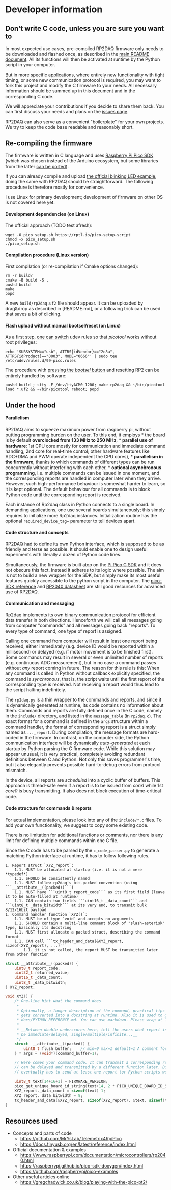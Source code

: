 # Developer information

## Don't write C code, unless you are sure you want to

In most expected use cases, pre-compiled RP2DAQ firmware only needs to be downloaded and flashed once, as described in the [main README document](README.md). All its functions will then be activated at runtime by the Python script in your computer.

But in more specific applications, where entirely new functionality with tight timing, or some new communication protocol is required, you may want to fork this project and modify the C firmware to your needs. All necessary information should be summed up in this document and in the corresponding C code.

We will appreciate your contributions if you decide to share them back. You can first discuss your needs and plans on the [issues page](https://github.com/FilipDominec/rp2daq/issues).

RP2DAQ can also serve as a convenient "boilerplate" for your own projects. We try to keep the code base readable and reasonably short.



## Re-compiling the firmware

The firmware is written in C language and uses [Raspberry Pi Pico SDK](https://raspberrypi.github.io/pico-sdk-doxygen/) (which was chosen instead of the Arduino ecosystem, but some libraries from the latter [can be ported](https://www.hackster.io/fhdm-dev/use-arduino-libraries-with-the-rasperry-pi-pico-c-c-sdk-eff55c)). 

If you can already compile and upload [the official blinking LED example](https://www.raspberrypi.com/news/how-to-blink-an-led-with-raspberry-pi-pico-in-c/), doing the same with RP2DAQ should be straightforward. The following procedure is therefore mostly for convenience. 

I use Linux for primary development; development of firmware on other OS is not covered here yet.

#### Development dependencies (on Linux)

The official approach (TODO test afresh):

    wget -O pico_setup.sh https://rptl.io/pico-setup-script
    chmod +x pico_setup.sh
    ./pico_setup.sh

#### Compilation procedure (Linux version)

First compilation (or re-compilation if Cmake options changed):

    rm -r build/ 
    cmake -B build -S . 
    pushd build 
    make
    popd

A new ```build/rp2daq.uf2``` file should appear. It can be uploaded by drag&drop as described in [README.md], or a following trick can be used that saves a bit of clicking.

#### Flash upload without manual bootsel/reset (on Linux)

As a first step, [one can switch](https://gist.github.com/tjvr/3c406bddfe9ae0a3860a3a5e6b381a93) udev rules so that *picotool* works without root privileges:

    echo 'SUBSYSTEM=="usb", ATTRS{idVendor}=="2e8a", ATTRS{idProduct}=="0003", MODE="0666"' | sudo tee /etc/udev/rules.d/99-pico.rules


The procedure with [pressing the *bootsel* button](https://gist.github.com/Hermann-SW/ca07f46b7f9456de41f0956d81de01a7) and resetting RP2 can be entirely handled by software:

    pushd build ; stty -F /dev/ttyACM0 1200; make rp2daq && ~/bin/picotool load *.uf2 && ~/bin/picotool reboot; popd



## Under the hood

#### Parallelism

RP2DAQ aims to squeeze maximum power from raspberry pi, without putting programming burden on the user. To this end, it employs 
    * the board is by default **overclocked from 133 MHz to 250 MHz**,
    * **parallel use of hardware**: 1st CPU core mostly for communication and immediate command handling, 2nd core for real-time control; other hardware features like ADC+DMA and PWM operate independent the CPU cores),
    * **parallelism in the firmware**, thanks to which commands of different types can be run concurrently without interfering with each other, 
    * **optional asynchronous programming**, i.e. multiple commands can be issued in one moment, and the corresponding reports are handled in computer later when they arrive. However, such high-performance behaviour is somewhat harder to learn, so it is kept optional. The default behaviour for all commands is to block Python code until the corresponding report is received. 

Each instance of Rp2daq class in Python connects to a single board. In demanding applications, one use several boards simultaneously; this simply requires to initialize more Rp2daq instances. Initialization routine has the optional ```required_device_tag=``` parameter to tell devices apart.


#### Code structure and concepts

RP2DAQ had to define its own Python interface, which is supposed to be as friendly and terse as possible. It should enable one to design useful experiments with literally a dozen of Python code lines.

Simultaneously, the firmware is built atop on the [Pi Pico C SDK](https://github.com/raspberrypi/pico-sdk) and it does not obscure this fact. Instead it adheres to its logic where possible. The aim is not to build a new wrapper for the SDK, but simply make its most useful features quickly accessible to the python script in the computer. The [pico-SDK reference](https://raspberrypi.github.io/pico-sdk-doxygen/) and [RP2040 datasheet](https://datasheets.raspberrypi.com/pico/pico-datasheet.pdf) are still good resources for advanced use of RP2DAQ.


#### Communication and messaging

Rp2daq implements its own binary communication protocol for efficient data transfer in both directions. Henceforth we will call all messages going from computer "commands" and all messages going back "reports". To every type of command, one type of report is assigned. 

Calling one command from computer will result in least one report being received, either immediately (e.g. device ID would be reported within a millisecond) or delayed (e.g. if motor movement is to be finished first). Some commands may result in several or even unlimited number of reports (e.g. continuous ADC measurement), but in no case a command passes without *any* report coming in future. The reason for this rule is this: When any command is called in Python without callback explicitly specified, the command is *synchronous*, that is, the script waits until the first report of the corresponding type is received. Not receiving a report would thus lead to the script halting indefinitely.

The ```rp2daq.py``` is a thin wrapper to the commands and reports, and since it is dynamically generated at runtime, its code contains no information about them. Commands and reports are fully defined once in the C code, namely in the ```include/``` directory, and listed in the ```message_table``` (in ```rp2daq.c```). 
The exact format for a command is defined in the ```args``` structure within a command handler, the format of corresponding report is a struct simply named as ```..._report```. During compilation, the message formats are hard-coded in the firmware. In contrast, on the computer side, the Python communication interface will be dynamically *auto-generated* at each startup by Python parsing the C firmware code. While this solution may appear unusual, it is very practical, completely avoiding redundant definitions between C and Python. Not only this saves programmer's time, but it also elegantly prevents possible hard-to-debug errors from protocol mismatch. 

In the device, all reports are *scheduled* into a cyclic buffer of buffers. This approach is thread-safe even if a report is to be issued from *core1* while 1st *core0* is busy transmitting. It also does not block execution of time-critical code. 


#### Code structure for commands & reports

For actual implementation, please look into any of the ```include/*.c``` files. To add your own functionality, we suggest to copy some existing code.

There is no limitation for additional functions or comments, nor there is any limit for defining multiple commands within one C file. 

Since the C code has to be parsed by the `c_code_parser.py` to generate a matching Python interface at runtime, it has to follow following rules.

	1. Report struct `XYZ_report`:
		1.1. MUST be allocated at startup (i.e. it is not a mere *typedef*)
		1.1. SHOULD be consistently named
		1.1. MUST follow rp2daq's bit-packed convention (using ```__attribute__((packed))```)
		1.1. MUST have ```uint8_t report_code``` as its first field (leave it to be auto-filled at runtime)
		1.1. CAN contain two fields ```uint16_t _data_count``` and ```uint8_t _data_bitwidth``` at its very end, to transmit bulk 8/12/16bit payload
	1. Command handler function `XYZ()`:
		1.1. MUST be of type `void` and accepts no arguments
		1.1. SHOULD contain a multi-line comment block of "slash-asterisk" type, basically its docstring 
		1.1. MUST first allocate a packed struct, describing the command format
		1.1. CAN call ```tx_header_and_data(&XYZ_report, sizeof(XYZ_report), ...)```
			1.1. it is not called, the report MUST be transmitted later from other function



```C
struct __attribute__((packed)) {    
    uint8_t report_code;
    uint32_t returned_value;
    uint16_t _data_count;
    uint8_t _data_bitwidth;
} XYZ_report;

void XYZ() {   
    /* One-line hint what the command does 
     * 
     * Optionally, a longer description of the command, practical tips are welcome. This comment 
     * gets converted into a docstring at runtime. Also it is used to generate 
     * docs/PYTHON_REFERENCE.md. You can use markdown. Please wrap at 100 characters.
     * 
     * __Between double underscores here, tell the users what report is to be expected. It can 
     * be immediate/delayed, single/multiple/infinite...__
     */ 
	struct  __attribute__((packed)) { 
        uint8_t flush_buffer;    // min=0 max=1 default=1 A comment for the argument, to be parsed into docstring 
	} * args = (void*)(command_buffer+1);

    // Here comes your command code. It can transmit a corresponding report here, or the report
    // can be delayed and transmitted by a different function later. But note every command 
    // eventually has to send at least one report (or Python scripts would hang indefinitely).

	uint8_t text[14+16+1] = FIRMWARE_VERSION;
	pico_get_unique_board_id_string(text+14, 2 * PICO_UNIQUE_BOARD_ID_SIZE_BYTES + 1);
	XYZ_report._data_count = sizeof(text)-1;
	XYZ_report._data_bitwidth = 8;
	tx_header_and_data(&XYZ_report, sizeof(XYZ_report), &text, sizeof(text)-1, 1);
}
``` 


## Resources used

* Concepts and parts of code
    * https://github.com/MrYsLab/Telemetrix4RpiPico
    * https://docs.tinyusb.org/en/latest/reference/index.html
* Official documentation & examples
    * https://www.raspberrypi.com/documentation/microcontrollers/rp2040.html
    * https://raspberrypi.github.io/pico-sdk-doxygen/index.html
    * https://github.com/raspberrypi/pico-examples
* Other useful articles online
    * https://gregchadwick.co.uk/blog/playing-with-the-pico-pt2/

